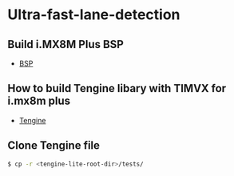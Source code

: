 # Ultra-fast-lane-detection
## Build i.MX8M Plus BSP

* [BSP](https://github.com/Hank880223/ncnn-sort-vehicle/blob/main/doc/BSP.md)

## How to build Tengine libary with TIMVX for i.mx8m plus
* [Tengine](https://github.com/Hank880223/ultra-fast-lane-detection/blob/main/doc/How_to_build_tengine.md)

## Clone Tengine file
```bash
$ cp -r <tengine-lite-root-dir>/tests/ 
```
